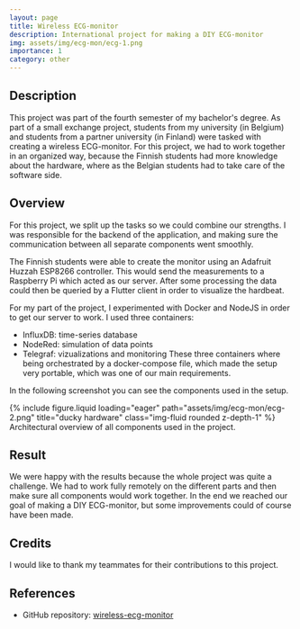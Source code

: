 ```yaml
---
layout: page
title: Wireless ECG-monitor
description: International project for making a DIY ECG-monitor
img: assets/img/ecg-mon/ecg-1.png
importance: 1
category: other
---
```


## Description 
This project was part of the fourth semester of my bachelor's degree. As part of a small exchange project, students from my university (in Belgium) and students from a partner university (in Finland) were tasked with creating a wireless ECG-monitor. For this project, we had to work together in an organized way, because the Finnish students had more knowledge about the hardware, where as the Belgian students had to take care of the software side.

## Overview
For this project, we split up the tasks so we could combine our strengths. I was responsible for the backend of the application, and making sure the communication between all separate components went smoothly.

The Finnish students were able to create the monitor using an Adafruit Huzzah ESP8266 controller. This would send the measurements to a Raspberry Pi which acted as our server. After some processing the data could then be queried by a Flutter client in order to visualize the hardbeat.

For my part of the project, I experimented with Docker and NodeJS in order to get our server to work. I used three containers:
- InfluxDB: time-series database
- NodeRed: simulation of data points
- Telegraf: vizualizations and monitoring
These three containers where being orchestrated by a docker-compose file, which made the setup very portable, which was one of our main requirements.

In the following screenshot you can see the components used in the setup.

<div class="row">
    <div class="col-sm mt-2 mt-md-0">
        {% include figure.liquid loading="eager" path="assets/img/ecg-mon/ecg-2.png" title="ducky hardware" class="img-fluid rounded z-depth-1" %}
    </div>
</div>

<div class="caption">
   Architectural overview of all components used in the project. 
</div>

## Result
We were happy with the results because the whole project was quite a challenge. We had to work fully remotely on the different parts and then make sure all components would work together. In the end we reached our goal of making a DIY ECG-monitor, but some improvements could of course have been made.

## Credits
I would like to thank my teammates for their contributions to this project.

## References
- GitHub repository: [wireless-ecg-monitor](https://github.com/cadeke/wireless-ecg-monitor)
